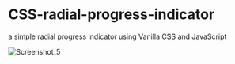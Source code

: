 # CSS-radial-progress-indicator
a simple radial progress indicator using Vanilla CSS and JavaScript

![Screenshot_5](https://user-images.githubusercontent.com/68366048/112049735-b1b8e700-8b58-11eb-9c07-2007ce207333.png)
